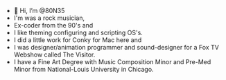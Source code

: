 - 👋 Hi, I’m @80N35
- I'm was a rock musician,
- Ex-coder from the 90's and
- I like theming configuring and scripting OS's.
- I did a little work for Conky for Mac here and
- I was designer/animation programmer and sound-designer for a Fox TV Webshow called The Visitor.
- I have a Fine Art Degree with Music Composition Minor and Pre-Med Minor from National-Louis University in Chicago.

<!---
80N35/80N35 is a ✨ special ✨ repository because its `README.md` (this file) appears on your GitHub profile.
You can click the Preview link to take a look at your changes.
--->
